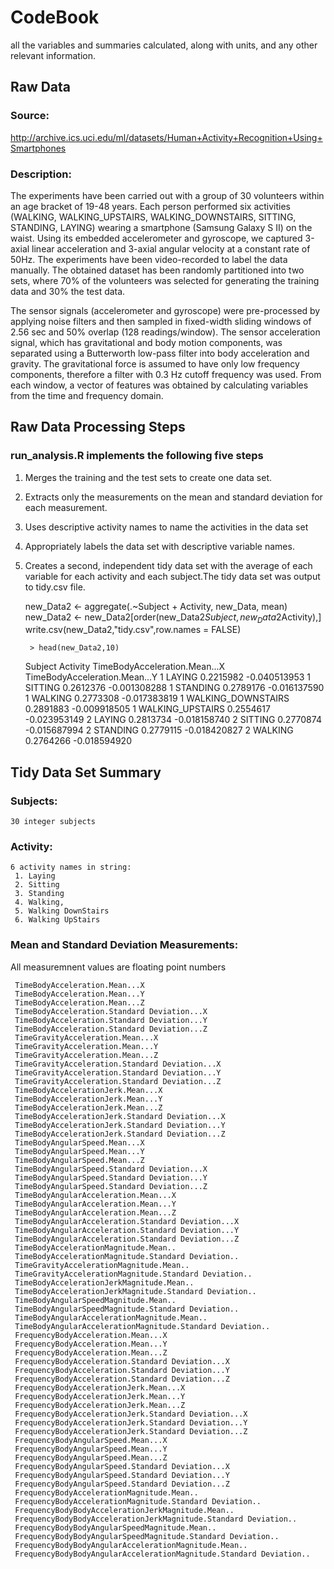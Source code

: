 # CodeBook
all the variables and summaries calculated, along with units, and any other relevant information.

## Raw Data 
### Source: 
http://archive.ics.uci.edu/ml/datasets/Human+Activity+Recognition+Using+Smartphones

### Description:
The experiments have been carried out with a group of 30 volunteers within an age bracket of 19-48 years. Each person performed six activities (WALKING, WALKING_UPSTAIRS, WALKING_DOWNSTAIRS, SITTING, STANDING, LAYING) wearing a smartphone (Samsung Galaxy S II) on the waist. Using its embedded accelerometer and gyroscope, we captured 3-axial linear acceleration and 3-axial angular velocity at a constant rate of 50Hz. The experiments have been video-recorded to label the data manually. The obtained dataset has been randomly partitioned into two sets, where 70% of the volunteers was selected for generating the training data and 30% the test data. 

The sensor signals (accelerometer and gyroscope) were pre-processed by applying noise filters and then sampled in fixed-width sliding windows of 2.56 sec and 50% overlap (128 readings/window). The sensor acceleration signal, which has gravitational and body motion components, was separated using a Butterworth low-pass filter into body acceleration and gravity. The gravitational force is assumed to have only low frequency components, therefore a filter with 0.3 Hz cutoff frequency was used. From each window, a vector of features was obtained by calculating variables from the time and frequency domain.


## Raw Data Processing Steps

### run_analysis.R implements the following five steps

1. Merges the training and the test sets to create one data set.
2. Extracts only the measurements on the mean and standard deviation for each measurement.
3. Uses descriptive activity names to name the activities in the data set
4. Appropriately labels the data set with descriptive variable names.
5. Creates a second, independent tidy data set with the average of each variable for each activity and each subject.The tidy data set was output to tidy.csv file.

    new_Data2 <- aggregate(.~Subject + Activity, new_Data, mean)
    new_Data2 <- new_Data2[order(new_Data2$Subject,new_Data2$Activity),]
    write.csv(new_Data2,"tidy.csv",row.names = FALSE)

        > head(new_Data2,10)
    Subject           Activity TimeBodyAcceleration.Mean...X TimeBodyAcceleration.Mean...Y
          1             LAYING                     0.2215982                  -0.040513953
          1            SITTING                     0.2612376                  -0.001308288
          1           STANDING                     0.2789176                  -0.016137590
          1            WALKING                     0.2773308                  -0.017383819
          1 WALKING_DOWNSTAIRS                     0.2891883                  -0.009918505
          1   WALKING_UPSTAIRS                     0.2554617                  -0.023953149
          2             LAYING                     0.2813734                  -0.018158740
          2            SITTING                     0.2770874                  -0.015687994
          2           STANDING                     0.2779115                  -0.018420827
          2            WALKING                     0.2764266                  -0.018594920



## Tidy Data Set Summary
### Subjects: 
    30 integer subjects
### Activity: 
    6 activity names in string: 
     1. Laying
     2. Sitting
     3. Standing
     4. Walking, 
     5. Walking DownStairs
     6. Walking UpStairs
### Mean and Standard Deviation Measurements:
All measuremnent values are floating point numbers

     TimeBodyAcceleration.Mean...X                                     
     TimeBodyAcceleration.Mean...Y                                    
     TimeBodyAcceleration.Mean...Z                                     
     TimeBodyAcceleration.Standard Deviation...X                       
     TimeBodyAcceleration.Standard Deviation...Y                       
     TimeBodyAcceleration.Standard Deviation...Z                       
     TimeGravityAcceleration.Mean...X                                  
     TimeGravityAcceleration.Mean...Y                                  
     TimeGravityAcceleration.Mean...Z                                  
     TimeGravityAcceleration.Standard Deviation...X                    
     TimeGravityAcceleration.Standard Deviation...Y                    
     TimeGravityAcceleration.Standard Deviation...Z                    
     TimeBodyAccelerationJerk.Mean...X                                 
     TimeBodyAccelerationJerk.Mean...Y                                 
     TimeBodyAccelerationJerk.Mean...Z                                 
     TimeBodyAccelerationJerk.Standard Deviation...X                   
     TimeBodyAccelerationJerk.Standard Deviation...Y                   
     TimeBodyAccelerationJerk.Standard Deviation...Z                   
     TimeBodyAngularSpeed.Mean...X                                     
     TimeBodyAngularSpeed.Mean...Y                                     
     TimeBodyAngularSpeed.Mean...Z                                     
     TimeBodyAngularSpeed.Standard Deviation...X                       
     TimeBodyAngularSpeed.Standard Deviation...Y                       
     TimeBodyAngularSpeed.Standard Deviation...Z                       
     TimeBodyAngularAcceleration.Mean...X                              
     TimeBodyAngularAcceleration.Mean...Y                             
     TimeBodyAngularAcceleration.Mean...Z                              
     TimeBodyAngularAcceleration.Standard Deviation...X                
     TimeBodyAngularAcceleration.Standard Deviation...Y                
     TimeBodyAngularAcceleration.Standard Deviation...Z                
     TimeBodyAccelerationMagnitude.Mean..                              
     TimeBodyAccelerationMagnitude.Standard Deviation..                
     TimeGravityAccelerationMagnitude.Mean..                           
     TimeGravityAccelerationMagnitude.Standard Deviation..             
     TimeBodyAccelerationJerkMagnitude.Mean..                          
     TimeBodyAccelerationJerkMagnitude.Standard Deviation..            
     TimeBodyAngularSpeedMagnitude.Mean..                              
     TimeBodyAngularSpeedMagnitude.Standard Deviation..                
     TimeBodyAngularAccelerationMagnitude.Mean..                       
     TimeBodyAngularAccelerationMagnitude.Standard Deviation..         
     FrequencyBodyAcceleration.Mean...X                                
     FrequencyBodyAcceleration.Mean...Y                                
     FrequencyBodyAcceleration.Mean...Z                                
     FrequencyBodyAcceleration.Standard Deviation...X                  
     FrequencyBodyAcceleration.Standard Deviation...Y                  
     FrequencyBodyAcceleration.Standard Deviation...Z                  
     FrequencyBodyAccelerationJerk.Mean...X                             
     FrequencyBodyAccelerationJerk.Mean...Y                             
     FrequencyBodyAccelerationJerk.Mean...Z                            
     FrequencyBodyAccelerationJerk.Standard Deviation...X              
     FrequencyBodyAccelerationJerk.Standard Deviation...Y              
     FrequencyBodyAccelerationJerk.Standard Deviation...Z              
     FrequencyBodyAngularSpeed.Mean...X                                
     FrequencyBodyAngularSpeed.Mean...Y                                
     FrequencyBodyAngularSpeed.Mean...Z                                
     FrequencyBodyAngularSpeed.Standard Deviation...X                  
     FrequencyBodyAngularSpeed.Standard Deviation...Y                  
     FrequencyBodyAngularSpeed.Standard Deviation...Z                  
     FrequencyBodyAccelerationMagnitude.Mean..                         
     FrequencyBodyAccelerationMagnitude.Standard Deviation..           
     FrequencyBodyBodyAccelerationJerkMagnitude.Mean..                 
     FrequencyBodyBodyAccelerationJerkMagnitude.Standard Deviation..   
     FrequencyBodyBodyAngularSpeedMagnitude.Mean..                     
     FrequencyBodyBodyAngularSpeedMagnitude.Standard Deviation..       
     FrequencyBodyBodyAngularAccelerationMagnitude.Mean..              
     FrequencyBodyBodyAngularAccelerationMagnitude.Standard Deviation..
     
